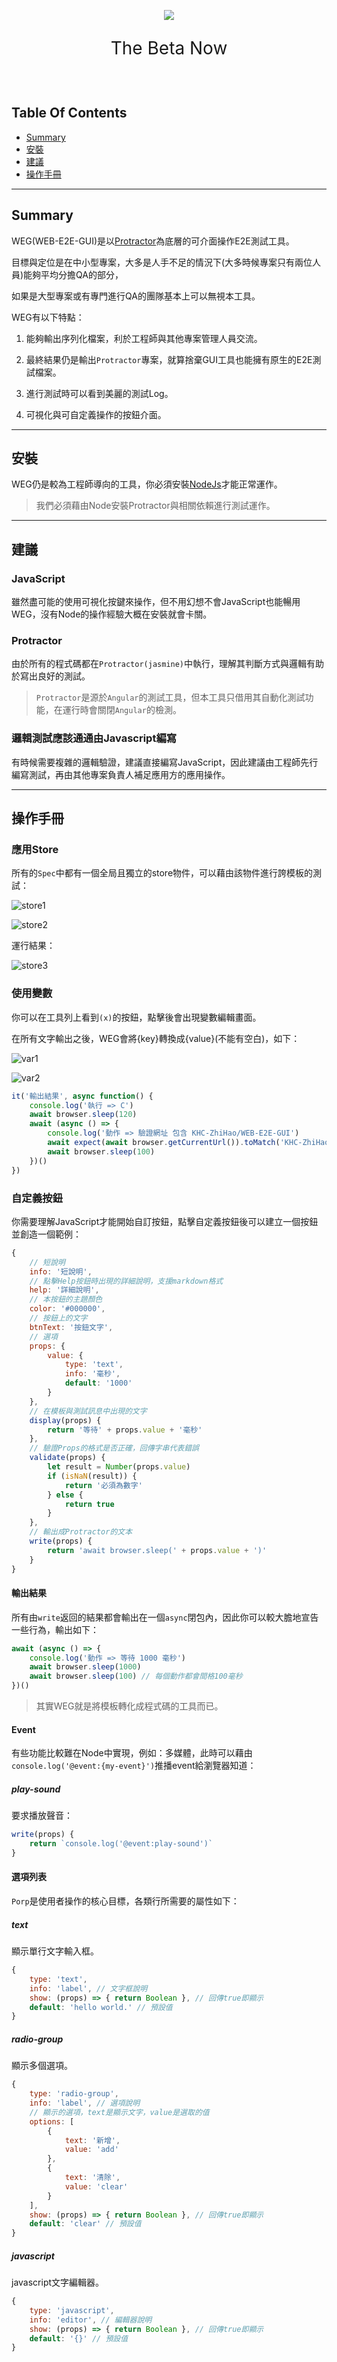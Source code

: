 <p align="center"><img src="./images/logo.png"></p>

<p align="center" style="font-size:2em">The Beta Now</p>

<br>

## Table Of Contents

* [Summary](#summary)
* [安裝](#%e5%ae%89%e8%a3%9d)
* [建議](#%e5%bb%ba%e8%ad%b0)
* [操作手冊](#%e6%93%8d%e4%bd%9c%e6%89%8b%e5%86%8a)

---

## Summary

WEG(WEB-E2E-GUI)是以[Protractor](https://www.protractortest.org/)為底層的可介面操作E2E測試工具。

目標與定位是在中小型專案，大多是人手不足的情況下(大多時候專案只有兩位人員)能夠平均分擔QA的部分，

如果是大型專案或有專門進行QA的團隊基本上可以無視本工具。

WEG有以下特點：

1. 能夠輸出序列化檔案，利於工程師與其他專案管理人員交流。

2. 最終結果仍是輸出`Protractor`專案，就算捨棄GUI工具也能擁有原生的E2E測試檔案。

3. 進行測試時可以看到美麗的測試Log。

4. 可視化與可自定義操作的按鈕介面。

---

## 安裝

WEG仍是較為工程師導向的工具，你必須安裝[NodeJs](https://nodejs.org/en/)才能正常運作。

> 我們必須藉由Node安裝Protractor與相關依賴進行測試運作。

---

## 建議

### JavaScript

雖然盡可能的使用可視化按鍵來操作，但不用幻想不會JavaScript也能暢用WEG，沒有Node的操作經驗大概在安裝就會卡關。

### Protractor

由於所有的程式碼都在`Protractor(jasmine)`中執行，理解其判斷方式與邏輯有助於寫出良好的測試。

> `Protractor`是源於`Angular`的測試工具，但本工具只借用其自動化測試功能，在運行時會關閉`Angular`的檢測。

### 邏輯測試應該通通由Javascript編寫

有時候需要複雜的邏輯驗證，建議直接編寫JavaScript，因此建議由工程師先行編寫測試，再由其他專案負責人補足應用方的應用操作。

---

## 操作手冊

### 應用Store

所有的`Spec`中都有一個全局且獨立的store物件，可以藉由該物件進行誇模板的測試：

![store1](./images/store1.png)

![store2](./images/store2.png)

運行結果：

![store3](./images/store3.png)

### 使用變數

你可以在工具列上看到`(x)`的按鈕，點擊後會出現變數編輯畫面。

在所有文字輸出之後，WEG會將{key}轉換成{value}(不能有空白)，如下：

![var1](./images/var1.png)

![var2](./images/var2.png)

```js
it('輸出結果', async function() {
    console.log('執行 => C')
    await browser.sleep(120)
    await (async () => {
        console.log('動作 => 驗證網址 包含 KHC-ZhiHao/WEB-E2E-GUI')
        await expect(await browser.getCurrentUrl()).toMatch('KHC-ZhiHao/WEB-E2E-GUI')
        await browser.sleep(100)
    })()
})
```

### 自定義按鈕

你需要理解JavaScript才能開始自訂按鈕，點擊自定義按鈕後可以建立一個按鈕並創造一個範例：

```js
{
    // 短說明
    info: '短說明',
    // 點擊Help按鈕時出現的詳細說明，支援markdown格式
    help: '詳細說明',
    // 本按鈕的主題顏色
    color: '#000000',
    // 按鈕上的文字
    btnText: '按鈕文字',
    // 選項
    props: {
        value: {
            type: 'text',
            info: '毫秒',
            default: '1000'
        }
    },
    // 在模板與測試訊息中出現的文字
    display(props) {
        return '等待' + props.value + '毫秒'
    },
    // 驗證Props的格式是否正確，回傳字串代表錯誤
    validate(props) {
        let result = Number(props.value)
        if (isNaN(result)) {
            return '必須為數字'
        } else {
            return true
        }
    },
    // 輸出成Protractor的文本
    write(props) {
        return 'await browser.sleep(' + props.value + ')'
    }
}
```

#### 輸出結果

所有由`write`返回的結果都會輸出在一個`async`閉包內，因此你可以較大膽地宣告一些行為，輸出如下：

```js
await (async () => {
    console.log('動作 => 等待 1000 毫秒')
    await browser.sleep(1000)
    await browser.sleep(100) // 每個動作都會間格100毫秒
})()
```

> 其實WEG就是將模板轉化成程式碼的工具而已。

#### Event

有些功能比較難在Node中實現，例如：多媒體，此時可以藉由`console.log('@event:{my-event}')`推播event給瀏覽器知道：

##### play-sound

要求播放聲音：

```js
write(props) {
    return `console.log('@event:play-sound')`
}
```

#### 選項列表

`Porp`是使用者操作的核心目標，各類行所需要的屬性如下：

##### text

顯示單行文字輸入框。

```js
{
    type: 'text',
    info: 'label', // 文字框說明
    show: (props) => { return Boolean }, // 回傳true即顯示
    default: 'hello world.' // 預設值
}
```

##### radio-group

顯示多個選項。

```js
{
    type: 'radio-group',
    info: 'label', // 選項說明
    // 顯示的選項，text是顯示文字，value是選取的值
    options: [
        {
            text: '新增',
            value: 'add'            
        },
        {
            text: '清除',
            value: 'clear'  
        }
    ],
    show: (props) => { return Boolean }, // 回傳true即顯示
    default: 'clear' // 預設值
}
```

##### javascript

javascript文字編輯器。

```js
{
    type: 'javascript',
    info: 'editor', // 編輯器說明
    show: (props) => { return Boolean }, // 回傳true即顯示
    default: '{}' // 預設值
}
```
